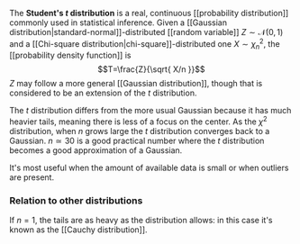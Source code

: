 The **Student's $t$ distribution** is a real, continuous [[probability distribution]] commonly used in statistical inference. Given a [[Gaussian distribution|standard-normal]]-distributed [[random variable]] $Z\sim \mathcal{N}(0,1)$ and a [[Chi-square distribution|chi-square]]-distributed one $X\sim \chi ^{2}_{n}$, the [[probability density function]] is
$$T=\frac{Z}{\sqrt{ X/n }}$$
$Z$ may follow a more general [[Gaussian distribution]], though that is considered to be an extension of the $t$ distribution.

The $t$ distribution differs from the more usual Gaussian because it has much heavier tails, meaning there is less of a focus on the center. As the $\chi ^{2}$ distribution, when $n$ grows large the $t$ distribution converges back to a Gaussian. $n\simeq 30$ is a good practical number where the $t$ distribution becomes a good approximation of a Gaussian.

It's most useful when the amount of available data is small or when outliers are present.
### Relation to other distributions
If $n=1$, the tails are as heavy as the distribution allows: in this case it's known as the [[Cauchy distribution]].